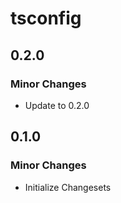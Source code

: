 # tsconfig

## 0.2.0

### Minor Changes

- Update to 0.2.0

## 0.1.0

### Minor Changes

- Initialize Changesets
